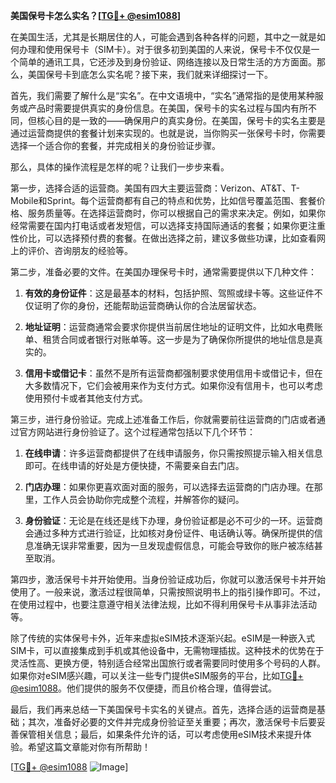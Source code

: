 **美国保号卡怎么实名？[[TG💪+ @esim1088](https://t.me/s/esim1088)]**

在美国生活，尤其是长期居住的人，可能会遇到各种各样的问题，其中之一就是如何办理和使用保号卡（SIM卡）。对于很多初到美国的人来说，保号卡不仅仅是一个简单的通讯工具，它还涉及到身份验证、网络连接以及日常生活的方方面面。那么，美国保号卡到底怎么实名呢？接下来，我们就来详细探讨一下。

首先，我们需要了解什么是“实名”。在中文语境中，“实名”通常指的是使用某种服务或产品时需要提供真实的身份信息。在美国，保号卡的实名过程与国内有所不同，但核心目的是一致的——确保用户的真实身份。在美国，保号卡的实名主要是通过运营商提供的套餐计划来实现的。也就是说，当你购买一张保号卡时，你需要选择一个适合你的套餐，并完成相关的身份验证步骤。

那么，具体的操作流程是怎样的呢？让我们一步步来看。

第一步，选择合适的运营商。美国有四大主要运营商：Verizon、AT&T、T-Mobile和Sprint。每个运营商都有自己的特点和优势，比如信号覆盖范围、套餐价格、服务质量等。在选择运营商时，你可以根据自己的需求来决定。例如，如果你经常需要在国内打电话或者发短信，可以选择支持国际通话的套餐；如果你更注重性价比，可以选择预付费的套餐。在做出选择之前，建议多做些功课，比如查看网上的评价、咨询朋友的经验等。

第二步，准备必要的文件。在美国办理保号卡时，通常需要提供以下几种文件：

1. **有效的身份证件**：这是最基本的材料，包括护照、驾照或绿卡等。这些证件不仅证明了你的身份，还能帮助运营商确认你的合法居留状态。
   
2. **地址证明**：运营商通常会要求你提供当前居住地址的证明文件，比如水电费账单、租赁合同或者银行对账单等。这一步是为了确保你所提供的地址信息是真实的。

3. **信用卡或借记卡**：虽然不是所有运营商都强制要求使用信用卡或借记卡，但在大多数情况下，它们会被用来作为支付方式。如果你没有信用卡，也可以考虑使用预付卡或者其他支付方式。

第三步，进行身份验证。完成上述准备工作后，你就需要前往运营商的门店或者通过官方网站进行身份验证了。这个过程通常包括以下几个环节：

1. **在线申请**：许多运营商都提供了在线申请服务，你只需按照提示输入相关信息即可。在线申请的好处是方便快捷，不需要亲自去门店。

2. **门店办理**：如果你更喜欢面对面的服务，可以选择去运营商的门店办理。在那里，工作人员会协助你完成整个流程，并解答你的疑问。

3. **身份验证**：无论是在线还是线下办理，身份验证都是必不可少的一环。运营商会通过多种方式进行验证，比如核对身份证件、电话确认等。确保所提供的信息准确无误非常重要，因为一旦发现虚假信息，可能会导致你的账户被冻结甚至取消。

第四步，激活保号卡并开始使用。当身份验证成功后，你就可以激活保号卡并开始使用了。一般来说，激活过程很简单，只需按照说明书上的指引操作即可。不过，在使用过程中，也要注意遵守相关法律法规，比如不得利用保号卡从事非法活动等。

除了传统的实体保号卡外，近年来虚拟eSIM技术逐渐兴起。eSIM是一种嵌入式SIM卡，可以直接集成到手机或其他设备中，无需物理插拔。这种技术的优势在于灵活性高、更换方便，特别适合经常出国旅行或者需要同时使用多个号码的人群。如果你对eSIM感兴趣，可以关注一些专门提供eSIM服务的平台，比如[TG💪+ @esim1088](https://t.me/s/esim1088)。他们提供的服务不仅便捷，而且价格合理，值得尝试。

最后，我们再来总结一下美国保号卡实名的关键点。首先，选择合适的运营商是基础；其次，准备好必要的文件并完成身份验证至关重要；再次，激活保号卡后要妥善保管相关信息；最后，如果条件允许的话，可以考虑使用eSIM技术来提升体验。希望这篇文章能对你有所帮助！

[[TG💪+ @esim1088](https://t.me/s/esim1088) ![Image](https://i.postimg.cc/4NQfJmqS/Snipaste-2025-05-13-00-14-12.png)]